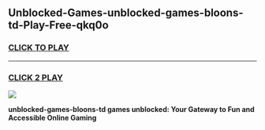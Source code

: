 
## Unblocked-Games-unblocked-games-bloons-td-Play-Free-qkq0o
<h3>
<a href="https://premium76.site?title=unblocked-games-bloons-td&ref=17A">CLICK TO PLAY</a></h3>
<hr>

<h3>
<a href="https://premium76.site?title=unblocked-games-bloons-td&ref=17A">CLICK 2 PLAY</a>
  
</h3>

<a href="https://premium76.site?title=unblocked-games-bloons-td&ref=17A"><img src="https://clearcache.store/games.png"></a>


**unblocked-games-bloons-td games unblocked: Your Gateway to Fun and Accessible Online Gaming**
